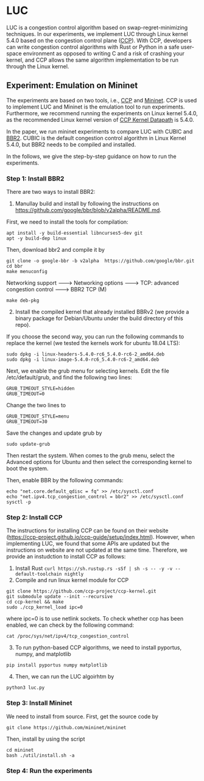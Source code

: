 # LUC
LUC is a congestion control algorithm based on swap-regret-minimizing techniques. In our experiments, we implement LUC through Linux kernel 5.4.0 based on the congestion control plane ([CCP](https://ccp-project.github.io/)). With CCP, developers can write congestion control algorithms with Rust or Python in a safe user-space environment as opposed to writing C and a risk of crashing your kernel, and CCP allows the same algorithm implementation to be run through the Linux kernel.

## Experiment: Emulation on Mininet
The experiments are based on two tools, i.e., [CCP](https://ccp-project.github.io/) and [Mininet](http://mininet.org/). CCP is used to implement LUC and Mininet is the emulation tool to run experiments.
Furthermore, we recommend running the experiments on Linux kernel 5.4.0, as the recommended Linux kernel version of [CCP Kernel Datapath](https://github.com/ccp-project/ccp-kernel) is 5.4.0. 

In the paper, we run mininet experiments to compare LUC with CUBIC and [BBR2](https://github.com/google/bbr/blob/v2alpha/README.md). CUBIC is the default congestion control algorithm in Linux Kernel 5.4.0, but BBR2 needs to be compiled and installed.

In the follows, we give the step-by-step guidance on how to run the experiments.

### Step 1:  Install BBR2
There are two ways to install BBR2:
1. Manullay build and install by following the instructions on https://github.com/google/bbr/blob/v2alpha/README.md.

First, we need to install the tools for compilation:

```
apt install -y build-essential libncurses5-dev git
apt -y build-dep linux
```

Then, download bbr2 and compile it by
```
git clone -o google-bbr -b v2alpha  https://github.com/google/bbr.git
cd bbr
make menuconfig
```
Networking support ---> Networking options ---> TCP: advanced congestion control ---> BBR2 TCP (M)

```
make deb-pkg
```


2. Install the compiled kernel that already installed BBRv2 (we provide a binary package for Debian/Ubuntu under the build directory of this repo). 



If you choose the second way, you can run the following commands to replace the kernel (we tested the kernels work for ubuntu 18.04 LTS):

```
sudo dpkg -i linux-headers-5.4.0-rc6_5.4.0-rc6-2_amd64.deb
sudo dpkg -i linux-image-5.4.0-rc6_5.4.0-rc6-2_amd64.deb
```

Next, we enable the grub menu for selecting kernels. Edit the file /etc/default/grub, and find the following two lines:
```
GRUB_TIMEOUT_STYLE=hidden
GRUB_TIMEOUT=0
```
Change the two lines to
```
GRUB_TIMEOUT_STYLE=menu
GRUB_TIMEOUT=30
```
Save the changes and update grub by
```
sudo update-grub
```

Then restart the system. When comes to the grub menu, select the Advanced options for Ubuntu and then select the corresponding kernel to boot the system.

Then, enable BBR by the following commands:
```
echo "net.core.default_qdisc = fq" >> /etc/sysctl.conf
echo "net.ipv4.tcp_congestion_control = bbr2" >> /etc/sysctl.conf
sysctl -p
```


### Step 2: Install CCP
The instructions for installing CCP can be found on their website (https://ccp-project.github.io/ccp-guide/setup/index.html). However, when implementing LUC, we found that some APIs are updated but the instructions on website are not updated at the same time. Therefore, we provide an instudction to install CCP as follows:

1. Install Rust
`curl https://sh.rustup.rs -sSf | sh -s -- -y -v --default-toolchain nightly`
2. Compile and run linux kernel module for CCP
```
git clone https://github.com/ccp-project/ccp-kernel.git
git submodule update --init --recursive
cd ccp-kernel && make
sudo ./ccp_kernel_load ipc=0
```
where ipc=0 is to use netlink sockets. To check whether ccp has been enabled, we can check by the following command:

```
cat /proc/sys/net/ipv4/tcp_congestion_control
```

3. To run python-based CCP algorithms, we need to install pyportus, numpy, and matplotlib
```
pip install pyportus numpy matplotlib
```

4. Then, we can run the LUC algoirhtm by
```
python3 luc.py
```


### Step 3: Install Mininet
We need to install from source. First, get the source code by
```
git clone https://github.com/mininet/mininet
```
Then, install by using the script
```
cd mininet
bash ./util/install.sh -a
```

### Step 4: Run the experiments


